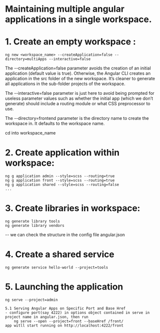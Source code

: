 # Maintaining multiple angular applications in a single workspace.

# 1. Create an empty workspace :
    ng new <workspace_name> --createApplication=false --directory=multiApps --interactive=false

The --createApplication=false parameter avoids the creation of an initial application (default value is true). Otherwise, the Angular CLI creates an application in the src folder of the new workspace. It’s cleaner to generate all applications in the sub-folder projects of the workspace.

The --interactive=false parameter is just here to avoid being prompted for useless parameter values such as whether the initial app (which we don’t generate) should include a routing module or what CSS preprocessor to use.

The --directory=frontend parameter is the directory name to create the workspace in. It defaults to the workspace name.

cd into workspace_name

# 2. Create application within workspace:

    ng g application admin --style=scss --routing=true
    ng g application front --style=scss --routing=true
    ng g application shared --style=scss --routing=false
    ...

# 3. Create libraries in workspace:

    ng generate library tools
    ng generate library vendors

-- we can check the structure in the config file angular.json

# 4. Create a shared service

    ng generate service hello-world --project=tools

# 5. Launching the application

    ng serve --project=admin

    5.1 Serving Angular Apps on Specific Port and Base Href
    - configure port(say 4222) in options object contained in serve in project name in angular.json, then run
        ng serve --open --project=front --baseHref /front/
    app witll start running on http://localhost:4222/front

